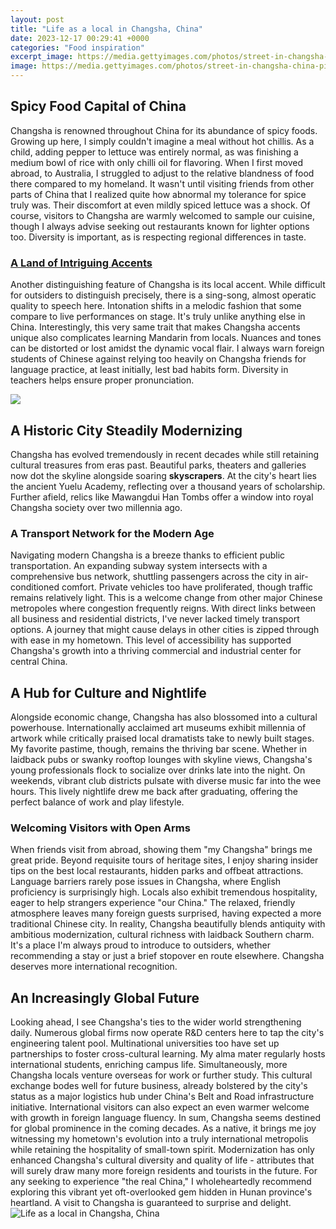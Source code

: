 ```yaml
---
layout: post
title: "Life as a local in Changsha, China"
date: 2023-12-17 00:29:41 +0000
categories: "Food inspiration"
excerpt_image: https://media.gettyimages.com/photos/street-in-changsha-china-picture-id595342974
image: https://media.gettyimages.com/photos/street-in-changsha-china-picture-id595342974
---
```


## Spicy Food Capital of China  
Changsha is renowned throughout China for its abundance of spicy foods. Growing up here, I simply couldn't imagine a meal without hot chillis. As a child, adding pepper to lettuce was entirely normal, as was finishing a medium bowl of rice with only chilli oil for flavoring. When I first moved abroad, to Australia, I struggled to adjust to the relative blandness of food there compared to my homeland. 
It wasn't until visiting friends from other parts of China that I realized quite how abnormal my tolerance for spice truly was. Their discomfort at even mildly spiced lettuce was a shock. Of course, visitors to Changsha are warmly welcomed to sample our cuisine, though I always advise seeking out restaurants known for lighter options too. Diversity is important, as is respecting regional differences in taste.
### [A Land of Intriguing Accents](https://pagetimes.github.io/2024-01-10-ud0c0-uc9c0-ud0a4-uc2a4-ud0c4-uc5ec-ud589-uae30/)
Another distinguishing feature of Changsha is its local accent. While difficult for outsiders to distinguish precisely, there is a sing-song, almost operatic quality to speech here. Intonation shifts in a melodic fashion that some compare to live performances on stage. It's truly unlike anything else in China. 
Interestingly, this very same trait that makes Changsha accents unique also complicates learning Mandarin from locals. Nuances and tones can be distorted or lost amidst the dynamic vocal flair. I always warn foreign students of Chinese against relying too heavily on Changsha friends for language practice, at least initially, lest bad habits form. Diversity in teachers helps ensure proper pronunciation.

![](https://lh4.googleusercontent.com/-44b9VK0awiE/UHWM4JACP_I/AAAAAAAAEwk/sqKk56CMLKE/s640/changsha-tianxinge-antiques-12.jpg)
## A Historic City Steadily Modernizing
Changsha has evolved tremendously in recent decades while still retaining cultural treasures from eras past. Beautiful parks, theaters and galleries now dot the skyline alongside soaring **skyscrapers**. At the city's heart lies the ancient Yuelu Academy, reflecting over a thousand years of scholarship. Further afield, relics like Mawangdui Han Tombs offer a window into royal Changsha society over two millennia ago.
### **A Transport Network for the Modern Age**    
Navigating modern Changsha is a breeze thanks to efficient public transportation. An expanding subway system intersects with a comprehensive bus network, shuttling passengers across the city in air-conditioned comfort. Private vehicles too have proliferated, though traffic remains relatively light. This is a welcome change from other major Chinese metropoles where congestion frequently reigns. 
With direct links between all business and residential districts, I've never lacked timely transport options. A journey that might cause delays in other cities is zipped through with ease in my hometown. This level of accessibility has supported Changsha's growth into a thriving commercial and industrial center for central China.
## A Hub for Culture and Nightlife
Alongside economic change, Changsha has also blossomed into a cultural powerhouse. Internationally acclaimed art museums exhibit millennia of artwork while critically praised local dramatists take to newly built stages. My favorite pastime, though, remains the thriving bar scene. 
Whether in laidback pubs or swanky rooftop lounges with skyline views, Changsha's young professionals flock to socialize over drinks late into the night. On weekends, vibrant club districts pulsate with diverse music far into the wee hours. This lively nightlife drew me back after graduating, offering the perfect balance of work and play lifestyle. 
### **Welcoming Visitors with Open Arms**
When friends visit from abroad, showing them "my Changsha" brings me great pride. Beyond requisite tours of heritage sites, I enjoy sharing insider tips on the best local restaurants, hidden parks and offbeat attractions. Language barriers rarely pose issues in Changsha, where English proficiency is surprisingly high. Locals also exhibit tremendous hospitality, eager to help strangers experience "our China."
The relaxed, friendly atmosphere leaves many foreign guests surprised, having expected a more traditional Chinese city. In reality, Changsha beautifully blends antiquity with ambitious modernization, cultural richness with laidback Southern charm. It's a place I'm always proud to introduce to outsiders, whether recommending a stay or just a brief stopover en route elsewhere. Changsha deserves more international recognition.
## An Increasingly Global Future 
Looking ahead, I see Changsha's ties to the wider world strengthening daily. Numerous global firms now operate R&D centers here to tap the city's engineering talent pool. Multinational universities too have set up partnerships to foster cross-cultural learning. My alma mater regularly hosts international students, enriching campus life.
Simultaneously, more Changsha locals venture overseas for work or further study. This cultural exchange bodes well for future business, already bolstered by the city's status as a major logistics hub under China's Belt and Road infrastructure initiative. International visitors can also expect an even warmer welcome with growth in foreign language fluency. In sum, Changsha seems destined for global prominence in the coming decades.
As a native, it brings me joy witnessing my hometown's evolution into a truly international metropolis while retaining the hospitality of small-town spirit. Modernization has only enhanced Changsha's cultural diversity and quality of life - attributes that will surely draw many more foreign residents and tourists in the future. For any seeking to experience "the real China," I wholeheartedly recommend exploring this vibrant yet oft-overlooked gem hidden in Hunan province's heartland. A visit to Changsha is guaranteed to surprise and delight.
![Life as a local in Changsha, China](https://media.gettyimages.com/photos/street-in-changsha-china-picture-id595342974)